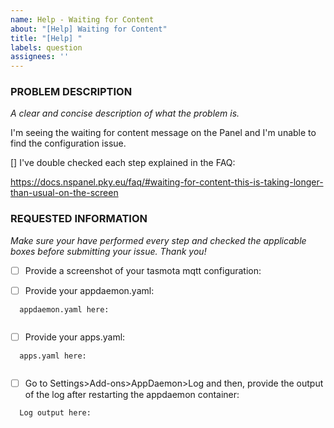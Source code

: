 ```yaml
---
name: Help - Waiting for Content
about: "[Help] Waiting for Content"
title: "[Help] "
labels: question
assignees: ''
---
```


<!-- Thanks for reporting a problem for this project. READ THIS FIRST:

This issue template is meant to REPORT BUGS/PROBLEMS ONLY

Please take a few minutes to complete the requested information below.
The ability to provide assistance is greatly hampered without it.

PLEASE RESTART APPDAEMON BEFORE SUBMITTING AN ISSUE
To reload all modules after an Update it is reqired to restart the AppDaemon Container, as noted in every Release Notes.

DO NOT DELETE ANY TEXT from this template! Otherwise the issue will be auto-closed.
-->


### PROBLEM DESCRIPTION
_A clear and concise description of what the problem is._

I'm seeing the waiting for content message on the Panel and I'm unable to find the configuration issue.

[] I've double checked each step explained in the FAQ:

https://docs.nspanel.pky.eu/faq/#waiting-for-content-this-is-taking-longer-than-usual-on-the-screen

### REQUESTED INFORMATION
_Make sure your have performed every step and checked the applicable boxes before submitting your issue. Thank you!_

- [ ] Provide a screenshot of your tasmota mqtt configuration:



- [ ] Provide your appdaemon.yaml:
```
  appdaemon.yaml here:


```

- [ ] Provide your apps.yaml:
```
  apps.yaml here:


```
- [ ] Go to Settings>Add-ons>AppDaemon>Log and then, provide the output of the log after restarting the appdaemon container:
```
  Log output here:


```